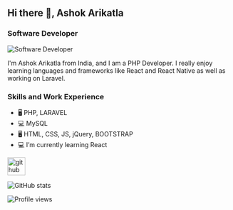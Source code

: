 ## Hi there 👋, Ashok Arikatla
### Software Developer
![Software Developer](https://user-images.githubusercontent.com/32868860/145367311-5c20392f-a9c8-4773-b7d3-dd41c5000e80.png)

I'm Ashok Arikatla from India, and I am a PHP Developer. I really enjoy learning languages and frameworks like React and React Native as well as working on Laravel.

### Skills and Work Experience

- 🖥️ PHP, LARAVEL
- 💻 MySQL
- 🖥️ HTML, CSS, JS, jQuery, BOOTSTRAP
- 💻 I’m currently learning React 


[<img src='https://cdn.jsdelivr.net/npm/simple-icons@3.0.1/icons/github.svg' alt='github' height='40'>](https://github.com/ashokarikatla0402)  

![GitHub stats](https://github-readme-stats.vercel.app/api?username=ashokarikatla0402&show_icons=true)  

![Profile views](https://gpvc.arturio.dev/ashokarikatla0402)  
